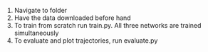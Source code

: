 1. Navigate to folder
2. Have the data downloaded before hand
3. To train from scratch run train.py. All three networks are trained simultaneously
4. To evaluate and plot trajectories, run evaluate.py
